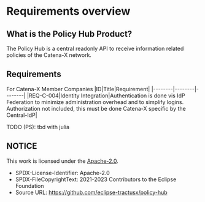 # Requirements overview

## What is the Policy Hub Product?

The Policy Hub is a central readonly API to receive information related policies of the Catena-X network.

## Requirements

For Catena-X Member Companies
|ID|Title|Requirement|
|--------|--------|--------|
|REQ-C-004|Identity Integration|Authentication is done vis IdP Federation to minimize administration overhead and to simplify logins. Authorization not included, this must be done Catena-X specific by the Central-IdP|

TODO (PS): tbd with julia

## NOTICE

This work is licensed under the [Apache-2.0](https://www.apache.org/licenses/LICENSE-2.0).

- SPDX-License-Identifier: Apache-2.0
- SPDX-FileCopyrightText: 2021-2023 Contributors to the Eclipse Foundation
- Source URL: https://github.com/eclipse-tractusx/policy-hub
